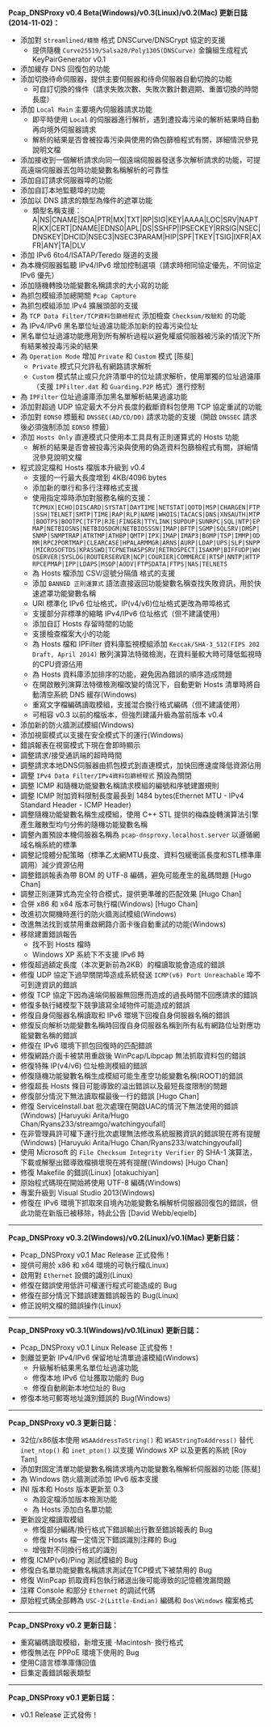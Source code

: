 **Pcap_DNSProxy v0.4 Beta(Windows)/v0.3(Linux)/v0.2(Mac) 更新日誌(2014-11-02)：**
* 添加對 `Streamlined/精簡` 格式 DNSCurve/DNSCrypt 協定的支援
    * 提供隨機 `Curve25519/Salsa20/Poly1305(DNSCurve)` 金鑰組生成程式 KeyPairGenerator v0.1
* 添加緩存 DNS 回復包的功能
* 添加切換待命伺服器，提供主要伺服器和待命伺服器自動切換的功能
    * 可自訂切換的條件（請求失敗次數、失敗次數計數週期、重置切換的時間長度）
* 添加 `Local Main` 主要境內伺服器請求功能
    * 即平時使用 `Local` 的伺服器進行解析，遇到遭投毒污染的解析結果時自動再向境外伺服器請求
    * 解析的結果是否會被投毒污染與使用的偽包篩檢程式有關，詳細情況參見說明文檔
* 添加接收到一個解析請求向同一個遠端伺服器發送多次解析請求的功能，可提高遠端伺服器丟包時功能變數名稱解析的可靠性
* 添加自訂請求伺服器埠的功能
* 添加自訂本地監聽埠的功能
* 添加以 DNS 請求的類型為條件的遮罩功能
    * 類型名稱支援：A|NS|CNAME|SOA|PTR|MX|TXT|RP|SIG|KEY|AAAA|LOC|SRV|NAPTR|KX|CERT|DNAME|EDNS0|APL|DS|SSHFP|IPSECKEY|RRSIG|NSEC|DNSKEY|DHCID|NSEC3|NSEC3PARAM|HIP|SPF|TKEY|TSIG|IXFR|AXFR|ANY|TA|DLV
* 添加 IPv6 6to4/ISATAP/Teredo 隧道的支援
* 為本機伺服器監聽 IPv4/IPv6 增加控制選項（請求時相同協定優先，不同協定 IPv6 優先）
* 添加隨機轉換功能變數名稱請求的大小寫的功能
* 為抓包模組添加總開關 `Pcap Capture`
* 為抓包模組添加 IPv4 擴展頭部的支援
* 為 `TCP Data Filter/TCP資料包篩檢程式` 添加檢查 `Checksum/校驗和` 的功能
* 為 IPv4/IPv6 黑名單位址過濾功能添加新的投毒污染位址
* 黑名單位址過濾功能應用到所有解析過程以避免權威伺服器被污染的情況下所有結果被投毒污染的結果
* 為 `Operation Mode` 增加 `Private` 和 `Custom` 模式 [陈斐]
    * `Private` 模式只允許私有網路請求解析
    * `Custom` 模式禁止或只允許清單中的位址請求解析，使用單獨的位址過濾庫（支援 `IPFilter.dat` 和 `Guarding.P2P` 格式）進行控制
* 為 `IPFilter` 位址過濾庫添加黑名單解析結果過濾功能
* 添加對超過 UDP 協定最大不分片長度的截斷資料包使用 TCP 協定重試的功能
* 添加對 `EDNS0` 標籤和 `DNSSEC(AD/CD/DO)` 請求功能的支援（開啟 `DNSSEC` 請求後必須強制添加 `EDNS0` 標籤）
* 添加 `Hosts Only` 直連模式只使用本工具具有正則運算式的 Hosts 功能
    * 解析的結果是否會被投毒污染與使用的偽造資料包篩檢程式有關，詳細情況參見說明文檔
* 程式設定檔和 Hosts 檔版本升級到 v0.4
    * 支援的一行最大長度增到 4KB/4096 bytes
    * 添加新的單行和多行注釋格式支援
    * 使用指定埠時添加對服務名稱的支援：`TCPMUX|ECHO|DISCARD|SYSTAT|DAYTIME|NETSTAT|QOTD|MSP|CHARGEN|FTP|SSH|TELNET|SMTP|TIME|RAP|RLP|NAME|WHOIS|TACACS|DNS|XNSAUTH|MTP|BOOTPS|BOOTPC|TFTP|RJE|FINGER|TTYLINK|SUPDUP|SUNRPC|SQL|NTP|EPMAP|NETBIOSNS|NETBIOSDGM|NETBIOSSSN|IMAP|BFTP|SGMP|SQLSRV|DMSP|SNMP|SNMPTRAP|ATRTMP|ATHBP|QMTP|IPX|IMAP|IMAP3|BGMP|TSP|IMMP|ODMR|RPC2PORTMAP|CLEARCASE|HPALARMMGR|ARNS|AURP|LDAP|UPS|SLP|SNPP|MICROSOFTDS|KPASSWD|TCPNETHASPSRV|RETROSPECT|ISAKMP|BIFFUDP|WHOSERVER|SYSLOG|ROUTERSERVER|NCP|COURIER|COMMERCE|RTSP|NNTP|HTTPRPCEPMAP|IPP|LDAPS|MSDP|AODV|FTPSDATA|FTPS|NAS|TELNETS`
    * 為 Hosts 檔添加 CSV/逗號分隔值 格式的支援
    * 添加 `BANNED 正則運算式` 語法直接返回功能變數名稱查找失敗資訊，用於快速遮罩功能變數名稱
    * URI 標準化 IPv6 位址格式，IP(v4/v6)位址格式更改為帶埠格式
    * 支援部分非標準的縮略 IPv4/IPv6 位址格式（但不建議使用）
    * 添加自訂 Hosts 存留時間的功能
    * 支援檢查檔案大小的功能
    * 為 Hosts 檔和 IPFilter 資料庫監視模組添加 `Keccak/SHA-3_512(FIPS 202 Draft, April 2014)` 散列演算法特徵檢測，在資料量較大時可降低監視時的CPU資源佔用
    * 為 Hosts 資料庫添加排序的功能，避免因為錯誤的順序造成問題
    * 在開啟散列演算法特徵檢測檔改變的情況下，自動更新 Hosts 清單時將自動清空系統 DNS 緩存(Windows)
    * 重寫文字檔編碼讀取模組，支援混合換行格式編碼（但不建議使用）
    * 可相容 v0.3 以前的檔版本，但強烈建議升級為當前版本 v0.4
* 添加新的防火牆測試模組(Windows)
* 添加視窗模式以支援在安全模式下的運行(Windows)
* 錯誤報表在視窗模式下現在會即時顯示
* 調整請求/接受通訊端的超時時間
* 調整請求本地DNS伺服器由抓包模式到直連模式，加快回應速度降低資源佔用
* 調整 `IPv4 Data Filter/IPv4資料包篩檢程式` 預設為關閉
* 調整 ICMP 和隨機功能變數名稱請求模組的編號和序號建置規則
* 調整 ICMP 附加資料限制長度最長到 1484 bytes(Ethernet MTU - IPv4 Standard Header - ICMP Header)
* 調整隨機功能變數名稱生成模組，使用 C++ STL 提供的梅森旋轉演算法引擎產生離散型均勻分佈的隨機功能變數名稱
* 調整內置預設本機伺服器名稱為 `pcap-dnsproxy.localhost.server` 以遵循網域名稱系統的標準
* 調整記憶體分配策略（標準乙太網MTU長度、資料包緩衝區長度和STL標準庫調用）減少資源佔用
* 調整錯誤報表為帶 BOM 的 UTF-8 編碼，避免可能產生的亂碼問題 [Hugo Chan]
* 調整正則運算式為完全符合模式，提供更準確的匹配效果 [Hugo Chan]
* 合併 x86 和 x64 版本可執行檔(Windows) [Hugo Chan]
* 改進初次開機時進行的防火牆測試模組(Windows)
* 改進無法找到或禁用重啟網路介面卡後自動重試的功能(Windows)
* 移除建置錯誤報告
    * 找不到 Hosts 檔時
    * Windows XP 系統下不支援 IPv6 時
* 修復超過額定長度（本次更新前為2KB）的檔讀取能會造成的錯誤
* 修復 UDP 協定下過早關閉埠造成系統發送 `ICMP(v6) Port Unreachable` 埠不可到達資訊的錯誤
* 修復 TCP 協定下因為遠端伺服器無回應而造成的過長時間不回應請求的錯誤
* 修復多執行緒模型下競爭讀寫全域物件可能造成的錯誤
* 修復自身伺服器名稱讀取和 IPv6 環境下回複自身伺服器名稱的錯誤
* 修復反向解析功能變數名稱時回復自身伺服器名稱到所有私有網路位址對應功能變數名稱的錯誤
* 修復在 IPv6 環境下抓包回復時的匹配錯誤
* 修復網路介面卡被禁用重啟後 WinPcap/Libpcap 無法抓取資料包的錯誤
* 修復特殊 IP(v4/v6) 位址檢測模組的錯誤
* 修復隨機功能變數名稱生成模組可能生產空功能變數名稱(ROOT)的錯誤
* 修復超長 Hosts 條目可能導致的溢出錯誤以及最短長度限制的問題
* 修復部分情況下無法讀取檔最後一行的錯誤 [Hugo Chan]
* 修復 ServiceInstall.bat 批次處理在開啟UAC的情況下無法使用的錯誤(Windows) [Haruyuki Arita/Hugo Chan/Ryans233/streamgo/watchingyoufall]
* 在非管理員許可權下運行批次處理無法修改系統服務資訊的錯誤現在將有提醒(Windows) [Haruyuki Arita/Hugo Chan/Ryans233/watchingyoufall]
* 使用 Microsoft 的 `File Checksum Integrity Verifier` 的 SHA-1 演算法，下載或解壓出錯導致檔損壞現在將有提醒(Windows) [Hugo Chan]
* 修復 Makefile 的錯誤(Linux) [otakuchiyan]
* 原始程式碼現在開始將使用 UTF-8 編碼(Windows)
* 專案升級到 Visual Studio 2013(Windows)
* 修復在 IPv6 環境下抓取來自境內功能變數名稱解析伺服器回復包的錯誤，但此功能在新版已被移除，特此公告 [David Webb/eqielb]

---

**Pcap_DNSProxy v0.3.2(Windows)/v0.2(Linux)/v0.1(Mac) 更新日誌：**<br />
* Pcap_DNSProxy v0.1 Mac Release 正式發佈！
* 提供可用於 x86 和 x64 環境的可執行檔(Linux)
* 啟用對 `Ethernet` 設備的識別(Linux)
* 修復在錯誤使用低許可權運行程式可能造成的 Bug
* 修復在部分情況下錯誤建置錯誤報告的 Bug(Linux)
* 修正說明文檔的錯誤操作(Linux)

---

**Pcap_DNSProxy v0.3.1(Windows)/v0.1(Linux) 更新日誌：**<br />
* Pcap_DNSProxy v0.1 Linux Release 正式發佈！
* 剝離並更新 IPv4/IPv6 保留地址清單過濾模組(Windows)
   * 升級解析結果黑名單位址過濾功能
   * 修復本地 IPv6 位址獲取功能的 Bug
   * 修復自動刷新本地位址的 Bug
* 修復本地可郵寄地址識別錯誤的 Bug(Windows)

---

**Pcap_DNSProxy v0.3 更新日誌：**<br />
* 32位/x86版本使用 `WSAAddressToString()` 和 `WSAStringToAddress()` 替代 `inet_ntop()` 和 `inet_pton()` 以支援 Windows XP 以及更舊的系統 [Roy Tam]
* 添加對固定清單功能變數名稱請求境內功能變數名稱解析伺服器的功能 [陈斐]
* 為 Windows 防火牆測試添加 IPv6 版本支援
* INI 版本和 Hosts 版本更新至 0.3
    * 為設定檔添加版本檢測功能
    * 為 Hosts 添加白名單功能
* 更新設定檔讀取模組
    * 修復部分編碼/換行格式下錯誤輸出行數至錯誤報表的 Bug
    * 修復 Hosts 檔一定情況下錯誤識別注釋的 Bug
    * 增強對不同換行格式的識別
* 修復 ICMP(v6)/Ping 測試模組的 Bug
* 修復白名單功能變數名稱請求測試在TCP模式下被禁用的 Bug
* 修復 WinPcap 抓取資料包執行緒退出後可能導致的記憶體洩漏問題
* 注釋 Console 和部分 `Ethernet` 的調試代碼
* 原始程式碼全部轉為 `USC-2(Little-Endian)` 編碼和 `Dos\Windows` 檔案格式

---

**Pcap_DNSProxy v0.2 更新日誌：**<br />
* 重寫編碼讀取模組，新增支援 ·Macintosh· 換行格式
* 修復無法在 PPPoE 環境下使用的 Bug
* 使用C語言標準庫傳回值
* 巨集定義錯誤報表類型

---

**Pcap_DNSProxy v0.1 更新日誌：**<br />
* v0.1 Release 正式發佈！